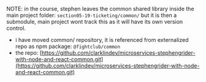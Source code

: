 NOTE: in the course, stephen leaves the common shared library inside the main project folder: `section05-19-ticketing/common/`
but it is then a submodule, main project wont track this as it will have its own version control.
- i have moved common/ repository, it is referenced from externalized repo as npm package: `@fightclub/common`
- the repo: [https://github.com/clarklindev/microservices-stephengrider-with-node-and-react-common.git](https://github.com/clarklindev/microservices-stephengrider-with-node-and-react-common.git)
